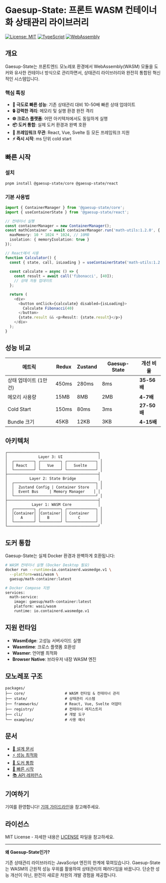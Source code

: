# Gaesup-State: 프론트 WASM 컨테이너화 상태관리 라이브러리

[![License: MIT](https://img.shields.io/badge/License-MIT-yellow.svg)](https://opensource.org/licenses/MIT)
[![TypeScript](https://img.shields.io/badge/TypeScript-5.0+-blue.svg)](https://www.typescriptlang.org/)
[![WebAssembly](https://img.shields.io/badge/WebAssembly-enabled-brightgreen.svg)](https://webassembly.org/)

## 개요

Gaesup-State는 프론트엔드 모노레포 환경에서 WebAssembly(WASM) 모듈을 도커와 유사한 컨테이너 방식으로 관리하면서, 상태관리 라이브러리와 완전히 통합된 혁신적인 시스템입니다.

### 핵심 특징

- **🚀 극도로 빠른 성능**: 기존 상태관리 대비 10-50배 빠른 상태 업데이트
- **🔒 강력한 격리**: 메모리 및 실행 환경 완전 격리
- **🌐 크로스 플랫폼**: 어떤 아키텍처에서도 동일하게 실행
- **📦 도커 통합**: 실제 도커 환경과 완벽 호환
- **🎯 프레임워크 무관**: React, Vue, Svelte 등 모든 프레임워크 지원
- **⚡ 즉시 시작**: ms 단위 cold start

## 빠른 시작

### 설치

```bash
pnpm install @gaesup-state/core @gaesup-state/react
```

### 기본 사용법

```typescript
import { ContainerManager } from '@gaesup-state/core';
import { useContainerState } from '@gaesup-state/react';

// 컨테이너 실행
const containerManager = new ContainerManager();
const mathContainer = await containerManager.run('math-utils:1.2.0', {
  maxMemory: 10 * 1024 * 1024, // 10MB
  isolation: { memoryIsolation: true }
});

// React에서 사용
function Calculator() {
  const { state, call, isLoading } = useContainerState('math-utils:1.2.0');
  
  const calculate = async () => {
    const result = await call('fibonacci', [40]);
    // 상태 자동 업데이트
  };

  return (
    <div>
      <button onClick={calculate} disabled={isLoading}>
        Calculate Fibonacci(40)
      </button>
      {state.result && <p>Result: {state.result}</p>}
    </div>
  );
}
```

## 성능 비교

| 메트릭 | Redux | Zustand | Gaesup-State | 개선 비율 |
|--------|-------|---------|--------------|-----------|
| 상태 업데이트 (1만 건) | 450ms | 280ms | 8ms | **35-56배** |
| 메모리 사용량 | 15MB | 8MB | 2MB | **4-7배** |
| Cold Start | 150ms | 80ms | 3ms | **27-50배** |
| Bundle 크기 | 45KB | 12KB | 3KB | **4-15배** |

## 아키텍처

```
┌─────────────────────────────────────────┐
│              Layer 3: UI                │
│  ┌─────────┐ ┌─────────┐ ┌─────────────┐ │
│  │ React   │ │   Vue   │ │   Svelte    │ │
│  └─────────┘ └─────────┘ └─────────────┘ │
├─────────────────────────────────────────┤
│          Layer 2: State Bridge          │
│  ┌─────────────────────────────────────┐ │
│  │  Zustand Config | Container Store   │ │
│  │  Event Bus     | Memory Manager    │ │
│  └─────────────────────────────────────┘ │
├─────────────────────────────────────────┤
│           Layer 1: WASM Core            │
│  ┌─────────┐ ┌─────────┐ ┌─────────────┐ │
│  │Container│ │Container│ │ Container   │ │
│  │   A     │ │   B     │ │     C       │ │
│  └─────────┘ └─────────┘ └─────────────┘ │
└─────────────────────────────────────────┘
```

## 도커 통합

Gaesup-State는 실제 Docker 환경과 완벽하게 호환됩니다:

```bash
# WASM 컨테이너 실행 (Docker Desktop 필요)
docker run --runtime=io.containerd.wasmedge.v1 \
  --platform=wasi/wasm \
  gaesup/math-container:latest

# Docker Compose 지원
services:
  math-service:
    image: gaesup/math-container:latest
    platform: wasi/wasm
    runtime: io.containerd.wasmedge.v1
```

## 지원 런타임

- **WasmEdge**: 고성능 서버사이드 실행
- **Wasmtime**: 크로스 플랫폼 호환성
- **Wasmer**: 언어별 최적화
- **Browser Native**: 브라우저 내장 WASM 엔진

## 모노레포 구조

```
packages/
├── core/                  # WASM 런타임 & 컨테이너 관리
├── state/                 # 상태관리 시스템
├── frameworks/            # React, Vue, Svelte 어댑터
├── registry/              # 컨테이너 레지스트리
├── cli/                   # 개발 도구
└── examples/              # 사용 예시
```

## 문서

- [📖 설계 문서](./docs/DESIGN.md)
- [⚡ 성능 최적화](./docs/performance.md)
- [🐳 도커 통합](./docs/docker-integration.md)
- [🚀 빠른 시작](./docs/quick-start.md)
- [📚 API 레퍼런스](./docs/api-reference.md)

## 기여하기

기여를 환영합니다! [기여 가이드라인](./CONTRIBUTING.md)을 참고해주세요.

## 라이선스

MIT License - 자세한 내용은 [LICENSE](./LICENSE) 파일을 참고하세요.

---

**왜 Gaesup-State인가?**

기존 상태관리 라이브러리는 JavaScript 엔진의 한계에 묶여있습니다. Gaesup-State는 WASM의 근원적 성능 우위를 활용하여 상태관리의 패러다임을 바꿉니다. 단순한 성능 개선이 아닌, 완전히 새로운 차원의 개발 경험을 제공합니다. 